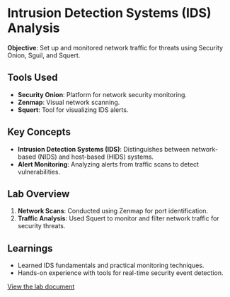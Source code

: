 # Intrusion Detection Systems (IDS) Analysis
**Objective**: Set up and monitored network traffic for threats using Security Onion, Sguil, and Squert.

## Tools Used
- **Security Onion**: Platform for network security monitoring.
- **Zenmap**: Visual network scanning.
- **Squert**: Tool for visualizing IDS alerts.

## Key Concepts
- **Intrusion Detection Systems (IDS)**: Distinguishes between network-based (NIDS) and host-based (HIDS) systems.
- **Alert Monitoring**: Analyzing alerts from traffic scans to detect vulnerabilities.

## Lab Overview
1. **Network Scans**: Conducted using Zenmap for port identification.
2. **Traffic Analysis**: Used Squert to monitor and filter network traffic for security threats.

## Learnings
- Learned IDS fundamentals and practical monitoring techniques.
- Hands-on experience with tools for real-time security event detection.

[View the lab document](https://docs.google.com/document/d/1edTVN53ET8aga3YEdEc6I6Ls7Bbl2Vu7/edit?usp=sharing&ouid=100141634897900090292&rtpof=true&sd=true)
